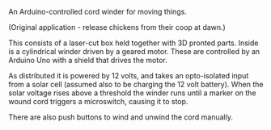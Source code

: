 An Arduino-controlled cord winder for moving things.

(Original application - release chickens from their coop at dawn.)

This consists of a laser-cut box held together with 3D pronted parts.  Inside is a cylindrical winder driven by a geared motor.  These are controlled by an Arduino Uno with a shield that drives the motor.

As distributed it is powered by 12 volts, and takes an opto-isolated input from a solar cell (assumed also to be charging the 12 volt battery).  When the solar voltage rises above a threshold the winder runs until a marker on the wound cord triggers a microswitch, causing it to stop.

There are also push buttons to wind and unwind the cord manually.

